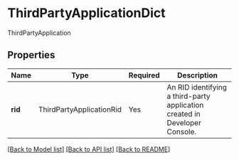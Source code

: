 # ThirdPartyApplicationDict

ThirdPartyApplication

## Properties
| Name | Type | Required | Description |
| ------------ | ------------- | ------------- | ------------- |
**rid** | ThirdPartyApplicationRid | Yes | An RID identifying a third-party application created in Developer Console. |


[[Back to Model list]](../../README.md#models-v2-link) [[Back to API list]](../../README.md#documentation-for-api-endpoints) [[Back to README]](../../README.md)
